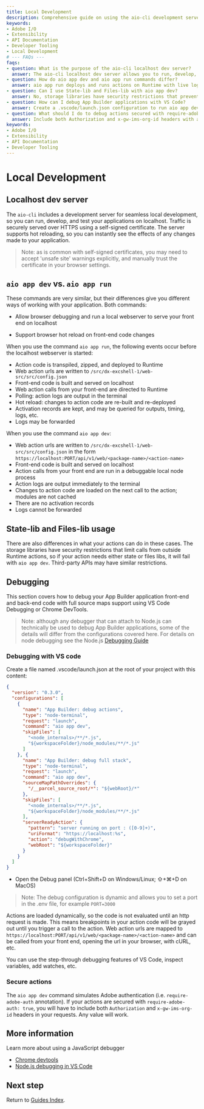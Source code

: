 ```yaml
---
title: Local Development
description: Comprehensive guide on using the aio-cli development server for local development, differences between aio app dev and aio app run commands, debugging with VS Code and Chrome DevTools, and handling action security in App Builder applications.
keywords:
- Adobe I/O
- Extensibility
- API Documentation
- Developer Tooling
- Local Development
# --- FAQs ---
faqs:
- question: What is the purpose of the aio-cli localhost dev server?
  answer: The aio-cli localhost dev server allows you to run, develop, and test your applications locally with HTTPS support and hot reloading for instant feedback on changes.
- question: How do aio app dev and aio app run commands differ?
  answer: aio app run deploys and runs actions on Runtime with live logs and activation records, while aio app dev runs actions locally in a debuggable process without deployment or activation records.
- question: Can I use State-lib and Files-lib with aio app dev?
  answer: No, storage libraries have security restrictions that prevent their use in aio app dev; they require Runtime actions and will fail if called locally.
- question: How can I debug App Builder applications with VS Code?
  answer: Create a .vscode/launch.json configuration to run aio app dev and use VS Code's debug panel to set breakpoints and inspect code execution with full source map support.
- question: What should I do to debug actions secured with require-adobe-auth?
  answer: Include both Authorization and x-gw-ims-org-id headers with any values in your requests when using aio app dev to simulate Adobe authentication.
keywords:
- Adobe I/O
- Extensibility
- API Documentation
- Developer Tooling
---
```

# Local Development

## Localhost dev server

The `aio-cli` includes a development server for seamless local development, so you can run, develop, and test your applications on localhost. Traffic is securely served over HTTPS using a self-signed certificate. The server supports hot reloading, so you can instantly see the effects of any changes made to your application.

> Note: as is common with self-signed certificates, you may need to accept 'unsafe site' warnings explicitly, and manually trust the certificate in your browser settings.

## `aio app dev` vs. `aio app run`

These commands are very similar, but their differences give you different ways of working with your application. Both commands:

- Allow  browser debugging and run a local webserver to serve your front end on localhost

- Support browser hot reload on front-end code changes

When you use the command `aio app run`, the following events occur before the localhost webserver is started:

- Action code is transpiled, zipped, and deployed to Runtime
- Web action urls are written to `/src/dx-excshell-1/web-src/src/config.json`
- Front-end code is built and served on localhost
- Web action calls from your front-end are directed to Runtime
- Polling: action logs are output in the terminal
- Hot reload: changes to action code are re-built and re-deployed
- Activation records are kept, and may be queried for outputs, timing, logs, etc.
- Logs may be forwarded

When you use the command `aio app dev`:

- Web action urls are written to `/src/dx-excshell-1/web-src/src/config.json` in the form `https://localhost:PORT/api/v1/web/<package-name>/<action-name>`
- Front-end code is built and served on localhost
- Action calls from your front end are run in a debuggable local node process
- Action logs are output immediately to the terminal
- Changes to action code are loaded on the next call to the action; modules are not cached
- There are no activation records
- Logs cannot be forwarded

## State-lib and Files-lib usage

There are also differences in what your actions can do in these cases. The storage libraries have security restrictions that limit calls from outside Runtime actions, so if your action needs either state or files libs, it will fail with `aio app dev`.  Third-party APIs may have similar restrictions.

## Debugging

This section covers how to debug your App Builder application front-end and back-end code with full source maps support using VS Code Debugging or Chrome DevTools.

> Note: although any debugger that can attach to Node.js can technically be used to debug App Builder applications, some of the details will differ from the configurations covered here. For details on node debugging see the Node.js [Debugging Guide](https://nodejs.org/en/learn/getting-started/debugging)

### Debugging with VS code

Create a file named .vscode/launch.json at the root of your project with this content:

```json
{
  "version": "0.3.0",
  "configurations": [
    {
      "name": "App Builder: debug actions",
      "type": "node-terminal",
      "request": "launch",
      "command": "aio app dev",
      "skipFiles": [
        "<node_internals>/**/*.js",
        "${workspaceFolder}/node_modules/**/*.js"
      ]
    }, {
      "name": "App Builder: debug full stack",
      "type": "node-terminal",
      "request": "launch",
      "command": "aio app dev",
      "sourceMapPathOverrides": {
        "/__parcel_source_root/*": "${webRoot}/*"
      },
      "skipFiles": [
        "<node_internals>/**/*.js",
        "${workspaceFolder}/node_modules/**/*.js"
      ],
      "serverReadyAction": {
        "pattern": "server running on port : ([0-9]+)",
        "uriFormat": "https://localhost:%s",
        "action": "debugWithChrome",
        "webRoot": "${workspaceFolder}"
      }
    }
  ]
}
```

- Open the Debug panel (Ctrl+Shift+D on Windows/Linux; ⇧+⌘+D on MacOS)

> Note: The debug configuration is dynamic and allows you to set a port in the .env file, for example `PORT=3000`

Actions are loaded dynamically, so the code is not evaluated until an http request is made.  This means breakpoints in your action code will be grayed out until you trigger a call to the action. Web action urls are mapped to `https://localhost:PORT/api/v1/web/<package-name>/<action-name>` and can be called from your front end, opening the url in your browser, with cURL, etc.

You can use the step-through debugging features of VS Code, inspect variables, add watches, etc.

### Secure actions

The `aio app dev` command simulates Adobe authentication (i.e. `require-adobe-auth` annotation). If your actions are secured with `require-adobe-auth: true`, you will have to include both `Authorization` and `x-gw-ims-org-id` headers in your requests. Any value will work.

## More information

Learn more about using a JavaScript debugger

- [Chrome devtools](https://developer.chrome.com/docs/devtools/)
- [Node.js debugging in VS Code](https://code.visualstudio.com/docs/nodejs/nodejs-debugging)

## Next step

Return to [Guides Index](../index.md).
